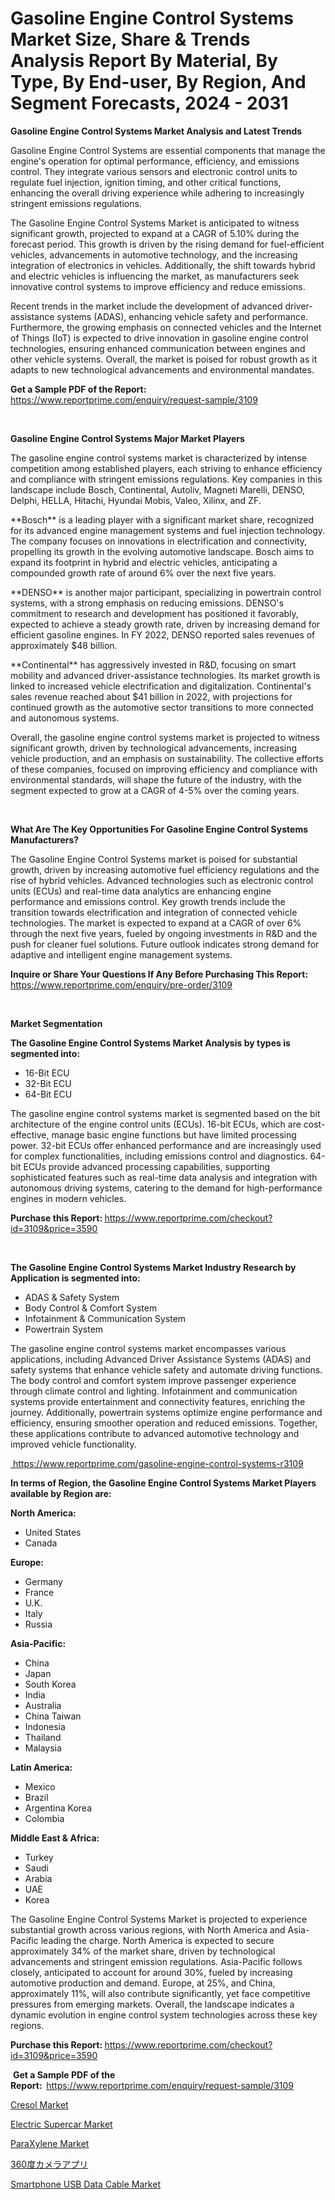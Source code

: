 <p><h1>Gasoline Engine Control Systems Market Size, Share & Trends Analysis Report By Material, By Type, By End-user, By Region, And Segment Forecasts, 2024 - 2031</h1></p><p><strong>Gasoline Engine Control Systems Market Analysis and Latest Trends</strong></p>
<p><p>Gasoline Engine Control Systems are essential components that manage the engine's operation for optimal performance, efficiency, and emissions control. They integrate various sensors and electronic control units to regulate fuel injection, ignition timing, and other critical functions, enhancing the overall driving experience while adhering to increasingly stringent emissions regulations.</p><p>The Gasoline Engine Control Systems Market is anticipated to witness significant growth, projected to expand at a CAGR of 5.10% during the forecast period. This growth is driven by the rising demand for fuel-efficient vehicles, advancements in automotive technology, and the increasing integration of electronics in vehicles. Additionally, the shift towards hybrid and electric vehicles is influencing the market, as manufacturers seek innovative control systems to improve efficiency and reduce emissions. </p><p>Recent trends in the market include the development of advanced driver-assistance systems (ADAS), enhancing vehicle safety and performance. Furthermore, the growing emphasis on connected vehicles and the Internet of Things (IoT) is expected to drive innovation in gasoline engine control technologies, ensuring enhanced communication between engines and other vehicle systems. Overall, the market is poised for robust growth as it adapts to new technological advancements and environmental mandates.</p></p>
<p><strong>Get a Sample PDF of the Report:&nbsp;</strong> <a href="https://www.reportprime.com/enquiry/request-sample/3109">https://www.reportprime.com/enquiry/request-sample/3109</a></p>
<p>&nbsp;</p>
<p><strong>Gasoline Engine Control Systems Major Market Players</strong></p>
<p><p>The gasoline engine control systems market is characterized by intense competition among established players, each striving to enhance efficiency and compliance with stringent emissions regulations. Key companies in this landscape include Bosch, Continental, Autoliv, Magneti Marelli, DENSO, Delphi, HELLA, Hitachi, Hyundai Mobis, Valeo, Xilinx, and ZF.</p><p>**Bosch** is a leading player with a significant market share, recognized for its advanced engine management systems and fuel injection technology. The company focuses on innovations in electrification and connectivity, propelling its growth in the evolving automotive landscape. Bosch aims to expand its footprint in hybrid and electric vehicles, anticipating a compounded growth rate of around 6% over the next five years.</p><p>**DENSO** is another major participant, specializing in powertrain control systems, with a strong emphasis on reducing emissions. DENSO's commitment to research and development has positioned it favorably, expected to achieve a steady growth rate, driven by increasing demand for efficient gasoline engines. In FY 2022, DENSO reported sales revenues of approximately $48 billion.</p><p>**Continental** has aggressively invested in R&D, focusing on smart mobility and advanced driver-assistance technologies. Its market growth is linked to increased vehicle electrification and digitalization. Continental's sales revenue reached about $41 billion in 2022, with projections for continued growth as the automotive sector transitions to more connected and autonomous systems.</p><p>Overall, the gasoline engine control systems market is projected to witness significant growth, driven by technological advancements, increasing vehicle production, and an emphasis on sustainability. The collective efforts of these companies, focused on improving efficiency and compliance with environmental standards, will shape the future of the industry, with the segment expected to grow at a CAGR of 4-5% over the coming years.</p></p>
<p>&nbsp;</p>
<p><strong>What Are The Key Opportunities For Gasoline Engine Control Systems Manufacturers?</strong></p>
<p><p>The Gasoline Engine Control Systems market is poised for substantial growth, driven by increasing automotive fuel efficiency regulations and the rise of hybrid vehicles. Advanced technologies such as electronic control units (ECUs) and real-time data analytics are enhancing engine performance and emissions control. Key growth trends include the transition towards electrification and integration of connected vehicle technologies. The market is expected to expand at a CAGR of over 6% through the next five years, fueled by ongoing investments in R&D and the push for cleaner fuel solutions. Future outlook indicates strong demand for adaptive and intelligent engine management systems.</p></p>
<p><strong>Inquire or Share Your Questions If Any Before Purchasing This Report:</strong> <a href="https://www.reportprime.com/enquiry/pre-order/3109">https://www.reportprime.com/enquiry/pre-order/3109</a></p>
<p>&nbsp;</p>
<p><strong>Market Segmentation</strong></p>
<p><strong>The Gasoline Engine Control Systems Market Analysis by types is segmented into:</strong></p>
<p><ul><li>16-Bit ECU</li><li>32-Bit ECU</li><li>64-Bit ECU</li></ul></p>
<p><p>The gasoline engine control systems market is segmented based on the bit architecture of the engine control units (ECUs). 16-bit ECUs, which are cost-effective, manage basic engine functions but have limited processing power. 32-bit ECUs offer enhanced performance and are increasingly used for complex functionalities, including emissions control and diagnostics. 64-bit ECUs provide advanced processing capabilities, supporting sophisticated features such as real-time data analysis and integration with autonomous driving systems, catering to the demand for high-performance engines in modern vehicles.</p></p>
<p><strong>Purchase this Report:&nbsp;</strong><a href="https://www.reportprime.com/checkout?id=3109&price=3590">https://www.reportprime.com/checkout?id=3109&price=3590</a></p>
<p>&nbsp;</p>
<p><strong>The Gasoline Engine Control Systems Market Industry Research by Application is segmented into:</strong></p>
<p><ul><li>ADAS & Safety System</li><li>Body Control & Comfort System</li><li>Infotainment & Communication System</li><li>Powertrain System</li></ul></p>
<p><p>The gasoline engine control systems market encompasses various applications, including Advanced Driver Assistance Systems (ADAS) and safety systems that enhance vehicle safety and automate driving functions. The body control and comfort system improve passenger experience through climate control and lighting. Infotainment and communication systems provide entertainment and connectivity features, enriching the journey. Additionally, powertrain systems optimize engine performance and efficiency, ensuring smoother operation and reduced emissions. Together, these applications contribute to advanced automotive technology and improved vehicle functionality.</p></p>
<p><a href="https://www.reportprime.com/gasoline-engine-control-systems-r3109">&nbsp;https://www.reportprime.com/gasoline-engine-control-systems-r3109</a></p>
<p><strong>In terms of Region, the Gasoline Engine Control Systems Market Players available by Region are:</strong></p>
<p>
    <p> <strong> North America: </strong>
        <ul>
            <li>United States</li>
            <li>Canada</li>
        </ul>
        </p> 
    <p> <strong> Europe: </strong>
        <ul>
            <li>Germany</li>
            <li>France</li>
            <li>U.K.</li>
            <li>Italy</li>
            <li>Russia</li>
        </ul>
        </p> 
    <p> <strong> Asia-Pacific: </strong>
        <ul>
            <li>China</li>
            <li>Japan</li>
            <li>South Korea</li>
            <li>India</li>
            <li>Australia</li>
            <li>China Taiwan</li>
            <li>Indonesia</li>
            <li>Thailand</li>
            <li>Malaysia</li>
        </ul>
        </p> 
    <p> <strong> Latin America: </strong>
        <ul>
            <li>Mexico</li>
            <li>Brazil</li>
            <li>Argentina Korea</li>
            <li>Colombia</li>
        </ul>
        </p> 
    <p> <strong> Middle East & Africa: </strong>
        <ul>
            <li>Turkey</li>
            <li>Saudi</li>
            <li>Arabia</li>
            <li>UAE</li>
            <li>Korea</li>
        </ul>
    </p>
    </p>
<p><p>The Gasoline Engine Control Systems Market is projected to experience substantial growth across various regions, with North America and Asia-Pacific leading the charge. North America is expected to secure approximately 34% of the market share, driven by technological advancements and stringent emission regulations. Asia-Pacific follows closely, anticipated to account for around 30%, fueled by increasing automotive production and demand. Europe, at 25%, and China, approximately 11%, will also contribute significantly, yet face competitive pressures from emerging markets. Overall, the landscape indicates a dynamic evolution in engine control system technologies across these key regions.</p></p>
<p><strong>Purchase this Report: </strong><a href="https://www.reportprime.com/checkout?id=3109&price=3590">https://www.reportprime.com/checkout?id=3109&price=3590</a></p>
<p>&nbsp;<strong>Get a Sample PDF of the Report:&nbsp;&nbsp;</strong><a href="https://www.reportprime.com/enquiry/request-sample/3109">https://www.reportprime.com/enquiry/request-sample/3109</a></p>
<p><strong></strong></p>
<p><p><a href="https://issuu.com/reportprime-2/docs/cresol-market-size-2030.pptx_cb3d00f42f7fca">Cresol Market</a></p><p><a href="https://www.linkedin.com/pulse/electric-supercar-industry-sector-new-technologies-market-mj3sc?trackingId=kxOOBRlbQRqX9gYgEcaCvA%3D%3D">Electric Supercar Market</a></p><p><a href="https://issuu.com/reportprime-2/docs/paraxylene-market-size-2030.pptx_6a355a5b30de2e">ParaXylene Market</a></p><p><a href="https://medium.com/@johnson154chris/360-degree-camera-app-market-%E3%81%AF-%E3%82%B3%E3%82%B9%E3%83%88%E7%AE%A1%E7%90%86%E3%81%A8%E5%8A%B9%E7%8E%87%E5%90%91%E4%B8%8A%E3%82%92%E5%84%AA%E5%85%88%E3%81%97%E3%81%BE%E3%81%99-%E3%81%95%E3%82%89%E3%81%AB-%E5%A0%B1%E5%91%8A%E6%9B%B8%E3%81%AF%E5%B8%82%E5%A0%B4%E3%81%AE%E9%9C%80%E8%A6%81%E9%9D%A2%E3%81%A8%E4%BE%9B%E7%B5%A6%E9%9D%A2%E3%81%AE%E4%B8%A1%E6%96%B9%E3%82%92%E3%82%AB%E3%83%90%E3%83%BC%E3%81%97%E3%81%A6%E3%81%84%E3%81%BE%E3%81%99-360-degree-camera-c24a5d4f0e34">360度カメラアプリ</a></p><p><a href="https://www.linkedin.com/pulse/smartphone-usb-data-cable-market-share-size-trends-industry-ziatc?trackingId=RXutNMWtQpa3YeJtpLEaIA%3D%3D">Smartphone USB Data Cable Market</a></p></p>